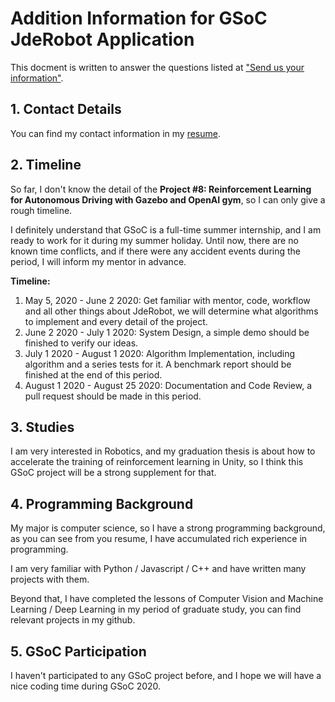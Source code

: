 # Addition Information for GSoC JdeRobot Application

This docment is written to answer the questions listed at ["Send us your information"](https://jderobot.github.io/activities/gsoc/2020#send-us-your-information).

## 1. Contact Details
You can find my contact information in my [resume](https://drive.google.com/file/d/1EdUZmT0cmlmpsL83ujNscz6ShZ5Kx3kc/view?usp=sharing).

## 2. Timeline
So far, I don't know the detail of the **Project #8: Reinforcement Learning for Autonomous Driving with Gazebo and OpenAI gym**, so I can only give a rough timeline.

I definitely understand that GSoC is a full-time summer internship, and I am ready to work for it during my summer holiday. Until now, there are no known time conflicts, and if there were any accident events during the period, I will inform my mentor in advance.

**Timeline:**   
1. May 5, 2020 - June 2 2020: Get familiar with mentor, code, workflow and all other things about JdeRobot, we will determine what algorithms to implement and every detail of the project.
2. June 2 2020 - July 1 2020: System Design, a simple demo should be finished to verify our ideas.
3. July 1 2020 - August 1 2020: Algorithm Implementation, including algorithm and a series tests for it. A benchmark report should be finished at the end of this period.
4. August 1 2020 - August 25 2020: Documentation and Code Review, a pull request should be made in this period.

## 3. Studies
I am very interested in Robotics, and my graduation thesis is about how to accelerate the training of reinforcement learning in Unity, so I think this GSoC project will be a strong supplement for that.

## 4. Programming Background
My major is computer science, so I have a strong programming background, as you can see from you resume, I have accumulated rich experience in programming.

I am very familiar with Python / Javascript / C++ and have written many projects with them.

Beyond that, I have completed the lessons of Computer Vision and Machine Learning / Deep Learning in my period of graduate study, you can find relevant projects in my github.

## 5. GSoC Participation
I haven't participated to any GSoC project before, and I hope we will have a nice coding time during GSoC 2020.
